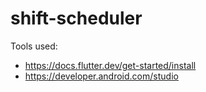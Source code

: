 # shift-scheduler

Tools used:
- https://docs.flutter.dev/get-started/install
- https://developer.android.com/studio

